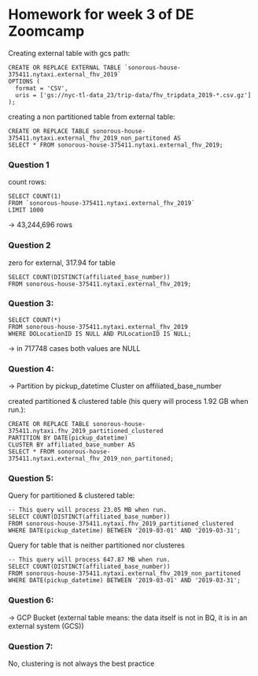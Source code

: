 # Homework for week 3 of DE Zoomcamp


Creating external table with gcs path:

```
CREATE OR REPLACE EXTERNAL TABLE `sonorous-house-375411.nytaxi.external_fhv_2019`
OPTIONS (
  format = 'CSV',
  uris = ['gs://nyc-tl-data_23/trip-data/fhv_tripdata_2019-*.csv.gz']
);
```
creating a non partitioned table from external table:
```
CREATE OR REPLACE TABLE sonorous-house-375411.nytaxi.external_fhv_2019_non_partitoned AS
SELECT * FROM sonorous-house-375411.nytaxi.external_fhv_2019;
```

### Question 1 

count rows:

```
SELECT COUNT(1) 
FROM `sonorous-house-375411.nytaxi.external_fhv_2019` 
LIMIT 1000
```
&rarr; 43,244,696 rows

### Question 2

zero for external, 317.94 for table

```
SELECT COUNT(DISTINCT(affiliated_base_number))
FROM sonorous-house-375411.nytaxi.external_fhv_2019;
```

### Question 3:


```
SELECT COUNT(*)
FROM sonorous-house-375411.nytaxi.external_fhv_2019
WHERE DOLocationID IS NULL AND PULocationID IS NULL;
```
&rarr; in 717748 cases both values are NULL

### Question 4:

&rarr; Partition by pickup_datetime Cluster on affiliated_base_number

created partitioned & clustered table (his query will process 1.92 GB when run.):

```
CREATE OR REPLACE TABLE sonorous-house-375411.nytaxi.fhv_2019_partitioned_clustered
PARTITION BY DATE(pickup_datetime)
CLUSTER BY affiliated_base_number AS
SELECT * FROM sonorous-house-375411.nytaxi.external_fhv_2019_non_partitoned;
```


### Question 5:

Query for partitioned & clustered table:
```
-- This query will process 23.05 MB when run.
SELECT COUNT(DISTINCT(affiliated_base_number))
FROM sonorous-house-375411.nytaxi.fhv_2019_partitioned_clustered
WHERE DATE(pickup_datetime) BETWEEN '2019-03-01' AND '2019-03-31';
```


Query for table that is neither partitioned nor clusteres

```
-- This query will process 647.87 MB when run.
SELECT COUNT(DISTINCT(affiliated_base_number))
FROM sonorous-house-375411.nytaxi.external_fhv_2019_non_partitoned
WHERE DATE(pickup_datetime) BETWEEN '2019-03-01' AND '2019-03-31';
```

### Question 6:

&rarr; GCP Bucket (external table means: the data itself is not in BQ, it is in an external system (GCS))


### Question 7:

No, clustering is not always the best practice
